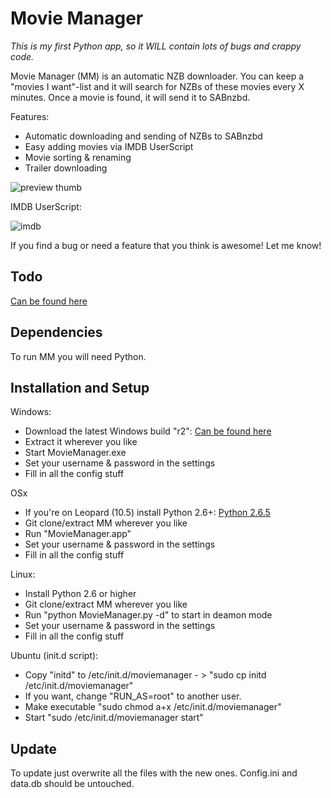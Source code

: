Movie Manager
=====

*This is my first Python app, so it WILL contain lots of bugs and crappy code.*

Movie Manager (MM) is an automatic NZB downloader. You can keep a "movies I want"-list and it will search for NZBs of these movies every X minutes.
Once a movie is found, it will send it to SABnzbd.

Features:

* Automatic downloading and sending of NZBs to SABnzbd
* Easy adding movies via IMDB UserScript
* Movie sorting & renaming
* Trailer downloading


![preview thumb](http://github.com/RuudBurger/Movie-Manager/raw/master/media/images/screenshot.png)

IMDB UserScript:

![imdb](http://github.com/RuudBurger/Movie-Manager/raw/master/media/images/imdbScriptPreview.png)

If you find a bug or need a feature that you think is awesome! Let me know!

## Todo

[Can be found here](http://github.com/RuudBurger/Movie-Manager/blob/master/todo.md)

## Dependencies

To run MM you will need Python.

## Installation and Setup

Windows:

* Download the latest Windows build "r2": [Can be found here](http://cl.ly/a9e0706e203396d87f77)
* Extract it wherever you like
* Start MovieManager.exe
* Set your username & password in the settings
* Fill in all the config stuff

OSx
* If you're on Leopard (10.5) install Python 2.6+: [Python 2.6.5](http://www.python.org/download/releases/2.6.5/)
* Git clone/extract MM wherever you like
* Run "MovieManager.app"
* Set your username & password in the settings
* Fill in all the config stuff

Linux:

* Install Python 2.6 or higher
* Git clone/extract MM wherever you like
* Run "python MovieManager.py -d" to start in deamon mode
* Set your username & password in the settings
* Fill in all the config stuff

Ubuntu (init.d script):

* Copy "initd" to /etc/init.d/moviemanager - > "sudo cp initd /etc/init.d/moviemanager"
* If you want, change "RUN_AS=root" to another user.
* Make executable "sudo chmod a+x /etc/init.d/moviemanager"
* Start "sudo /etc/init.d/moviemanager start"

## Update

To update just overwrite all the files with the new ones. Config.ini and data.db should be untouched.
